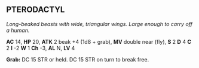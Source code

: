 ## PTERODACTYL

_Long-beaked beasts with wide, triangular wings. Large enough to carry off a human._

**AC** 14, **HP** 20, **ATK** 2 beak +4 (1d8 + grab), **MV** double near (fly), **S** 2 **D** 4 **C** 2 **I** -2 **W** 1 **Ch** -3, **AL** N, **LV** 4

**Grab:** DC 15 STR or held. DC 15 STR on turn to break free.

